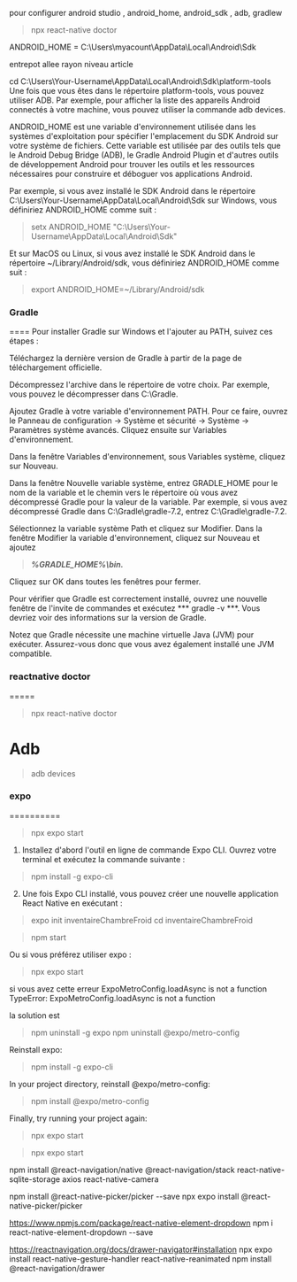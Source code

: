 
pour configurer  android studio , android_home, android_sdk , adb, gradlew 
> npx react-native doctor

ANDROID_HOME = C:\Users\myacount\AppData\Local\Android\Sdk

entrepot
  allee
    rayon
      niveau 
        article



cd C:\Users\Your-Username\AppData\Local\Android\Sdk\platform-tools
Une fois que vous êtes dans le répertoire platform-tools, vous pouvez utiliser ADB. Par exemple, 
pour afficher la liste des appareils Android connectés à votre machine, 
vous pouvez utiliser la commande adb devices.

ANDROID_HOME est une variable d'environnement utilisée dans les systèmes d'exploitation pour spécifier l'emplacement du SDK Android sur votre système de fichiers. Cette variable est utilisée par des outils tels que le Android Debug Bridge (ADB), le Gradle Android Plugin et d'autres outils de développement Android pour trouver les outils et les ressources nécessaires pour construire et déboguer vos applications Android.

Par exemple, si vous avez installé le SDK Android dans le répertoire C:\Users\Your-Username\AppData\Local\Android\Sdk sur Windows, vous définiriez ANDROID_HOME comme suit :

> setx ANDROID_HOME "C:\Users\Your-Username\AppData\Local\Android\Sdk"

Et sur MacOS ou Linux, si vous avez installé le SDK Android dans le répertoire ~/Library/Android/sdk, vous définiriez ANDROID_HOME comme suit :

> export ANDROID_HOME=~/Library/Android/sdk


### Gradle
==== 
Pour installer Gradle sur Windows et l'ajouter au PATH, suivez ces étapes :

Téléchargez la dernière version de Gradle à partir de la page de téléchargement officielle.

Décompressez l'archive dans le répertoire de votre choix. Par exemple, vous pouvez le décompresser dans C:\Gradle.

Ajoutez Gradle à votre variable d'environnement PATH. Pour ce faire, ouvrez le Panneau de configuration -> Système et sécurité -> Système -> Paramètres système avancés. Cliquez ensuite sur Variables d'environnement.

Dans la fenêtre Variables d'environnement, sous Variables système, cliquez sur Nouveau.

Dans la fenêtre Nouvelle variable système, entrez GRADLE_HOME pour le nom de la variable et le chemin vers le répertoire où vous avez décompressé Gradle pour la valeur de la variable. Par exemple, si vous avez décompressé Gradle dans C:\Gradle\gradle-7.2, entrez C:\Gradle\gradle-7.2.

Sélectionnez la variable système Path et cliquez sur Modifier. Dans la fenêtre Modifier la variable d'environnement, cliquez sur Nouveau et ajoutez 
> ***%GRADLE_HOME%\bin.***

Cliquez sur OK dans toutes les fenêtres pour fermer.

Pour vérifier que Gradle est correctement installé, ouvrez une nouvelle fenêtre de l'invite de commandes et exécutez *** gradle -v ***. Vous devriez voir des informations sur la version de Gradle.

Notez que Gradle nécessite une machine virtuelle Java (JVM) pour exécuter. Assurez-vous donc que vous avez également installé une JVM compatible.


### reactnative doctor
=====
> npx react-native doctor


Adb 
=========
> adb devices

### expo
========== 
> npx expo start

1. Installez d'abord l'outil en ligne de commande Expo CLI. Ouvrez votre terminal et exécutez la commande suivante :
> npm install -g expo-cli

2. Une fois Expo CLI installé, vous pouvez créer une nouvelle application React Native en exécutant :

> expo init inventaireChambreFroid
> cd inventaireChambreFroid

> npm start

Ou si vous préférez utiliser expo :
> npx expo start


si vous avez cette erreur ExpoMetroConfig.loadAsync is not a function
TypeError: ExpoMetroConfig.loadAsync is not a function

la solution est 

> npm uninstall -g expo
> npm uninstall @expo/metro-config

Reinstall expo:
> npm install -g expo-cli

In your project directory, reinstall @expo/metro-config:
> npm install @expo/metro-config

Finally, try running your project again:
> npx expo start


> npx expo start



npm install @react-navigation/native @react-navigation/stack react-native-sqlite-storage axios react-native-camera 

npm install @react-native-picker/picker --save
npx expo install @react-native-picker/picker


https://www.npmjs.com/package/react-native-element-dropdown
npm i react-native-element-dropdown --save

https://reactnavigation.org/docs/drawer-navigator#installation
npx expo install react-native-gesture-handler react-native-reanimated
npm install @react-navigation/drawer